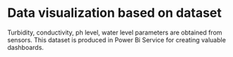 # Data visualization based on dataset 
Turbidity, conductivity, ph level, water level parameters are obtained from sensors. This dataset is produced in Power Bi Service for creating valuable dashboards.
